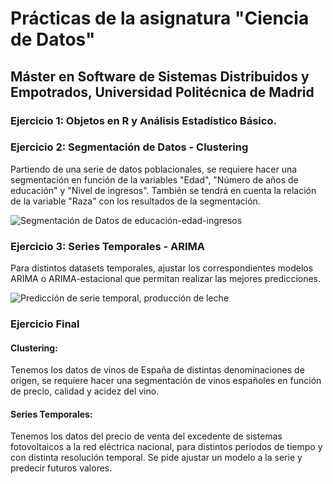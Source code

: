 # Prácticas de la asignatura "Ciencia de Datos"

## Máster en Software de Sistemas Distribuidos y Empotrados, Universidad Politécnica de Madrid

### Ejercicio 1: Objetos en R y Análisis Estadístico Básico.

### Ejercicio 2: Segmentación de Datos - Clustering
Partiendo de una serie de datos poblacionales, se requiere hacer una segmentación en función de la variables "Edad", "Número de años de educación" y "Nivel de ingresos". También se tendrá en cuenta la relación de la variable "Raza" con los resultados de la segmentación.

![Segmentación de Datos de educación-edad-ingresos](https://github.com/Alejandro-Casanova/Practicas_Ciencia_de_Datos/blob/28a01a57bad1a581e5e07a0d483252839145e6f5/Figuras/2.%20Gr%C3%A1fica%20Clustering.png?raw=true)

### Ejercicio 3: Series Temporales - ARIMA
Para distintos datasets temporales, ajustar los correspondientes modelos ARIMA o ARIMA-estacional que permitan realizar las mejores predicciones.

![Predicción de serie temporal, producción de leche](https://github.com/Alejandro-Casanova/Practicas_Ciencia_de_Datos/blob/28a01a57bad1a581e5e07a0d483252839145e6f5/Figuras/3.%20Predicci%C3%B3n%20leche.png?raw=true)

### Ejercicio Final
#### Clustering: 
Tenemos los datos de vinos de España de distintas denominaciones de origen, se requiere hacer una segmentación de vinos españoles en función de precio, calidad y acidez del vino.

#### Series Temporales:
Tenemos los datos del precio de venta del excedente de sistemas fotovoltaicos a la 
red eléctrica nacional, para distintos periodos de tiempo y con distinta resolución 
temporal. Se pide ajustar un modelo a la serie y predecir futuros valores.

